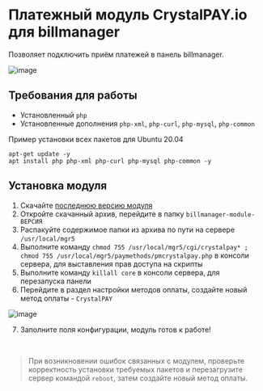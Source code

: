 # Платежный модуль CrystalPAY.io для billmanager
Позволяет подключить приём платежей в панель billmanager.

![image](https://github.com/CrystalPAY-io/billmanager-module/assets/124487204/91716020-53a6-47d2-a689-e3b188e57f81)


## Требования для работы
- Установленный `php`
- Установленные дополнения `php-xml`, `php-curl`, `php-mysql`, `php-common`

Пример установки всех пакетов для Ubuntu 20.04
```
apt-get update -y
apt install php php-xml php-curl php-mysql php-common -y
```

## Установка модуля
1. Скачайте [последнюю версию модуля](https://github.com/CrystalPAY-io/billmanager-module/releases)
2. Откройте скачанный архив, перейдите в папку `billmanager-module-ВЕРСИЯ`
3. Распакуйте содержимое папки из архива по пути на сервере `/usr/local/mgr5`
4. Выполните команду `chmod 755 /usr/local/mgr5/cgi/crystalpay* ; chmod 755 /usr/local/mgr5/paymethods/pmcrystalpay.php` в консоли сервера, для выставления прав доступа на скрипты
5. Выполните команду `killall core` в консоли сервера, для перезапуска панели
6. Перейдите в раздел настройки методов оплаты, создайте новый метод оплаты - `CrystalPAY`

![image](https://github.com/CrystalPAY-io/billmanager-module/assets/124487204/70ea9f53-6ccd-450c-8550-2a72bf26c0f5)

7. Заполните поля конфигурации, модуль готов к работе!

&nbsp;
> При возникновении ошибок связанных с модулем, проверьте корректность установки требуемых пакетов и перезагрузите сервер командой `reboot`, затем создайте новый метод оплаты.
